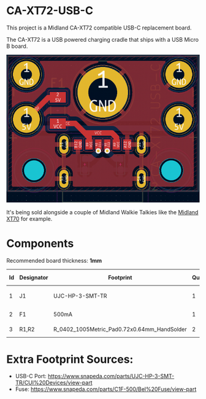 # CA-XT72-USB-C 
This project is a Midland CA-XT72 compatible USB-C replacement board.

The CA-XT72 is a USB powered charging cradle that ships with a USB Micro B board.


![PCB Top](/images/pcb.png)


It's being sold alongside a couple of Midland Walkie Talkies like the [Midland XT70](https://www.midlandeurope.com/en_150/products/xt70) for example.

# Components
Recommended board thickness: __1mm__

| Id | Designator | Footprint | Quantity | Designation           | Supplier and ref                                                                                                                                                      |
| -- | ---------- | --------- | -------- |-----------------------|-----------------------------------------------------------------------------------------------------------------------------------------------------------------------|
| 1 | J1 | UJC-HP-3-SMT-TR | 1 | UJC-HP-3-SMT-TR:CUI_UJC-HP-3-SMT-TR      | [Mouser](https://eu.mouser.com/ProductDetail/CUI-Devices/UJC-HP-3-SMT-TR), [DigiKey](https://www.digikey.com/en/products/detail/cui-devices/UJC-HP-3-SMT-TR/12173295) |
| 2 | F1 | 500mA | 1 | C1F 500:FUSC3215X83N | [Mouser](https://eu.mouser.com/ProductDetail/Bel-Fuse/C1F-500), [DigiKey](https://www.digikey.com/en/products/detail/bel-fuse-inc/c1f-500/4968258)                    |
| 3 | R1,R2 | R_0402_1005Metric_Pad0.72x0.64mm_HandSolder | 2 | 0402 5.1k             | [Mouser](https://eu.mouser.com/ProductDetail/TE-Connectivity-Holsworthy/CRG0402F5K1), [DigiKey](https://www.digikey.com/en/products/detail/te-connectivity-passive-product/CRG0402F5K1/2390558)                                                                     |

# Extra Footprint Sources:
- USB-C Port: https://www.snapeda.com/parts/UJC-HP-3-SMT-TR/CUI%20Devices/view-part
- Fuse: https://www.snapeda.com/parts/C1F-500/Bel%20Fuse/view-part